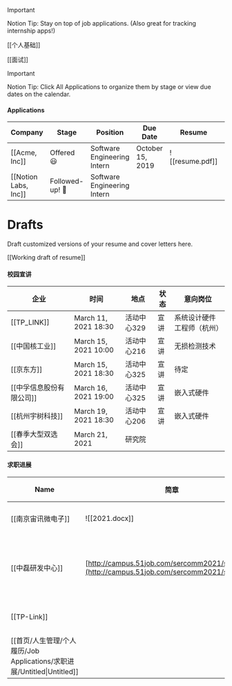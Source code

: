 > [!important]  
> Notion Tip: Stay on top of job applications. (Also great for tracking internship apps!)  

  

  

  

[[个人基础]]

[[面试]]

  

  

> [!important]  
> Notion Tip: Click All Applications to organize them by stage or view due dates on the calendar.  

#### Applications

|Company|Stage|Position|Due Date|Resume|Cover Letter|Posting URL|
|---|---|---|---|---|---|---|
|[[Acme, Inc]]|Offered 😃|Software Engineering Intern|October 15, 2019|![[resume.pdf]]||[https://acmecorp.com](https://acmecorp.com)|
|[[Notion Labs, Inc]]|Followed-up! 💌|Software Engineering Intern||||[https://notion.so](https://notion.so)|

  
  

# Drafts

Draft customized versions of your resume and cover letters here.

[[Working draft of resume]]

  

#### 校园宣讲

|企业|时间|地点|状态|意向岗位|
|---|---|---|---|---|
|[[TP_LINK]]|March 11, 2021 18:30|活动中心329|宣讲|系统设计硬件工程师（杭州）|
|[[中国核工业]]|March 15, 2021 10:00|活动中心216|宣讲|无损检测技术|
|[[京东方]]|March 15, 2021 18:30|活动中心325|宣讲|待定|
|[[中孚信息股份有限公司]]|March 16, 2021 19:00|活动中心325|宣讲|嵌入式硬件|
|[[杭州宇树科技]]|March 19, 2021 18:30|活动中心206|宣讲|嵌入式硬件|
|[[春季大型双选会]]|March 21, 2021|研究院|||

  
  

#### 求职进展

|Name|简章|进展|
|---|---|---|
|[[南京宙讯微电子]]|![[2021.docx]]|未投递|
|[[中磊研发中心]]|[http://campus.51job.com/sercomm2021/shou.html](http://campus.51job.com/sercomm2021/shou.html)|未投递, 申请中|
|[[TP-Link]]||申请中|
|[[首页/人生管理/个人履历/Job Applications/求职进展/Untitled\|Untitled]]|||